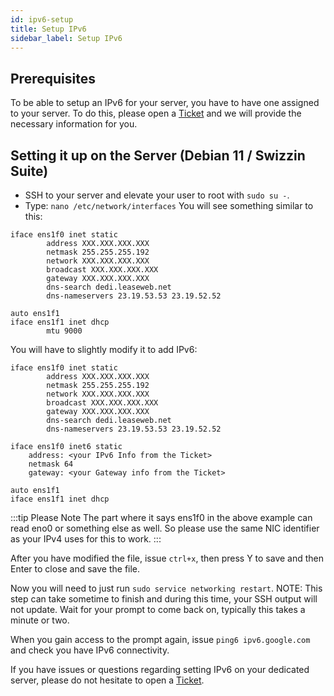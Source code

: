 ```yaml
---
id: ipv6-setup
title: Setup IPv6
sidebar_label: Setup IPv6
---
```


## Prerequisites
To be able to setup an IPv6 for your server, you have to have one assigned to your server. To do this, please open a [Ticket](https://my.hostingby.design/submitticket.php) and we will provide the necessary information for you.

## Setting it up on the Server (Debian 11 / Swizzin Suite) 

- SSH to your server and elevate your user to root with `sudo su -`. 
- Type: `nano /etc/network/interfaces`
You will see something similar to this:
```
iface ens1f0 inet static
        address XXX.XXX.XXX.XXX
        netmask 255.255.255.192
        network XXX.XXX.XXX.XXX
        broadcast XXX.XXX.XXX.XXX
        gateway XXX.XXX.XXX.XXX
        dns-search dedi.leaseweb.net
        dns-nameservers 23.19.53.53 23.19.52.52

auto ens1f1
iface ens1f1 inet dhcp
        mtu 9000
```
You will have to slightly modify it to add IPv6:
```
iface ens1f0 inet static
        address XXX.XXX.XXX.XXX
        netmask 255.255.255.192
        network XXX.XXX.XXX.XXX
        broadcast XXX.XXX.XXX.XXX
        gateway XXX.XXX.XXX.XXX
        dns-search dedi.leaseweb.net
        dns-nameservers 23.19.53.53 23.19.52.52

iface ens1f0 inet6 static
	address: <your IPv6 Info from the Ticket>
	netmask 64
	gateway: <your Gateway info from the Ticket>

auto ens1f1
iface ens1f1 inet dhcp
```
:::tip Please Note
The part where it says ens1f0 in the above example can read eno0 or something else as well. So please use the same NIC identifier as your IPv4 uses for this to work.
:::

After you have modified the file, issue `ctrl+x`, then press Y to save and then Enter to close  and save the file. 

Now you will need to just run `sudo service networking restart`. NOTE: This step can take sometime to finish and during this time, your SSH output will not update. Wait for your prompt to come back on, typically this takes a minute or two.

When you gain access to the prompt again, issue `ping6 ipv6.google.com` and check you have IPv6 connectivity.

If you have issues or questions regarding setting IPv6 on your dedicated server, please do not hesitate to open a [Ticket](https://my.hostingby.design/submitticket.php).